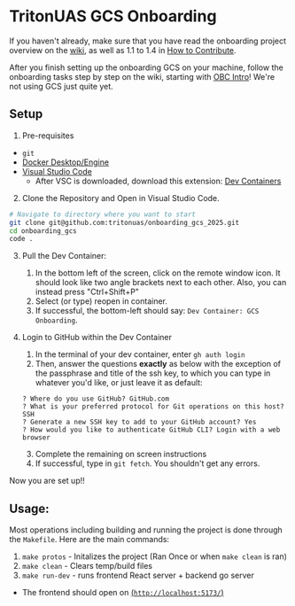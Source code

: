 # TritonUAS GCS Onboarding

If you haven't already, make sure that you have read the onboarding project overview on the [wiki](https://tritonuas.com/wiki/software/onboarding/project/project_overview/), as well as 1.1 to 1.4 in [How to Contribute](https://tritonuas.com/wiki/software/how_to_contribute/).

After you finish setting up the onboarding GCS on your machine, follow the onboarding tasks step by step on the wiki, starting with [OBC Intro](https://tritonuas.com/wiki/software/onboarding/project/tasks/1_obc_intro/)! We're not using GCS just quite yet.

## Setup

1. Pre-requisites

-   `git`
-   [Docker Desktop/Engine](https://docs.docker.com/get-started/get-docker/)
-   [Visual Studio Code](https://code.visualstudio.com/download)
    -   After VSC is downloaded, download this extension: [Dev Containers](https://marketplace.visualstudio.com/items?itemName=ms-vscode-remote.remote-containers)

2. Clone the Repository and Open in Visual Studio Code.

```bash
# Navigate to directory where you want to start
git clone git@github.com:tritonuas/onboarding_gcs_2025.git
cd onboarding_gcs
code .
```

3. Pull the Dev Container:

    1. In the bottom left of the screen, click on the remote window icon. It should look like two angle brackets next to each other. Also, you can instead press "Ctrl+Shift+P"
    2. Select (or type) reopen in container.
    3. If successful, the bottom-left should say: `Dev Container: GCS Onboarding`.

4. Login to GitHub within the Dev Container
    1. In the terminal of your dev container, enter `gh auth login`
    2. Then, answer the questions **exactly** as below with the exception of the passphrase and title of the ssh key, to which you can type in whatever you'd like, or just leave it as default:
    ```
    ? Where do you use GitHub? GitHub.com
    ? What is your preferred protocol for Git operations on this host? SSH
    ? Generate a new SSH key to add to your GitHub account? Yes
    ? How would you like to authenticate GitHub CLI? Login with a web browser
    ```
    3. Complete the remaining on screen instructions
    4. If successful, type in `git fetch`. You shouldn't get any errors.

Now you are set up!!

## Usage:

Most operations including building and running the project is done through the `Makefile`. Here are the main commands:

1. `make protos` - Initalizes the project (Ran Once or when `make clean` is ran)
2. `make clean` - Clears temp/build files
3. `make run-dev` - runs frontend React server + backend go server

-   The frontend should open on [(`http://localhost:5173/`)](http://localhost:5173/)
